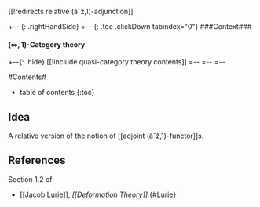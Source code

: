 [[!redirects relative (âˆž,1)-adjunction]]

+-- {: .rightHandSide}
+-- {: .toc .clickDown tabindex="0"}
###Context###
#### $(\infty,1)$-Category theory
+--{: .hide}
[[!include quasi-category theory contents]]
=--
=--
=--

#Contents#
* table of contents
{:toc}

## Idea

A relative version of the notion of [[adjoint (âˆž,1)-functor]]s.

## References

Section 1.2 of 

* [[Jacob Lurie]], _[[Deformation Theory]]_
 {#Lurie}